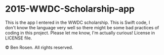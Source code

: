 # 2015-WWDC-Scholarship-app

This is the app I entered in the WWDC scholarship. This is Swift code, I don't know the language very well so there might be some bad practices of coding in this project. Please let me know, I'm actually curious! License in LICENSE file.

© Ben Rosen. All rights reserved.
